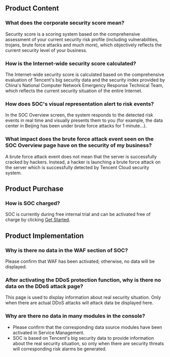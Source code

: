 
## Product Content
### What does the corporate security score mean?

Security score is a scoring system based on the comprehensive assessment of your current security risk profile (including vulnerabilities, trojans, brute force attacks and much more), which objectively reflects the current security level of your business.
### How is the Internet-wide security score calculated?

The Internet-wide security score is calculated based on the comprehensive evaluation of Tencent's big security data and the security index provided by China's National Computer Network Emergency Response Technical Team, which reflects the current security situation of the entire Internet.
### How does SOC's visual representation alert to risk events?

In the SOC Overview screen, the system responds to the detected risk events in real time and visually presents them to you (for example, the data center in Beijing has been under brute force attacks for 1 minute...).
### What impact does the brute force attack event seen on the SOC Overview page have on the security of my business?

A brute force attack event does not mean that the server is successfully cracked by hackers. Instead, a hacker is launching a brute force attack on the server which is successfully detected by Tencent Cloud security system.
## Product Purchase
### How is SOC charged?

SOC is currently during free internal trial and can be activated free of charge by clicking [Get Started](https://console.cloud.tencent.com/ssa).
## Product Implementation
### Why is there no data in the WAF section of SOC?

Please confirm that WAF has been activated; otherwise, no data will be displayed.
### After activating the DDoS protection function, why is there no data on the DDoS attack page?

This page is used to display information about real security situation. Only when there are actual DDoS attacks will attack data be displayed here.
### Why are there no data in many modules in the console?

- Please confirm that the corresponding data source modules have been activated in Service Management.
- SOC is based on Tencent's big security data to provide information about the real security situation, so only when there are security threats will corresponding risk alarms be generated.

